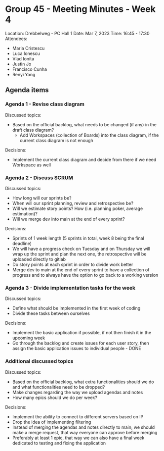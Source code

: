 # Group 45 - Meeting Minutes - Week 4

Location: Drebbelweg - PC Hall 1
Date: Mar 7, 2023
Time: 16:45 - 17:30
Attendees: 
- Maria Cristescu
- Luca Ionescu
- Vlad Ionita
- Justin Jo
- Francisco Cunha
- Renyi Yang

## Agenda items  

### Agenda 1 - Revise class diagram

Discussed topics:
-  Based on the official backlog, what needs to be changed (if any) in the draft class diagram?
	- Add Workspaces (collection of Boards) into the class diagram, if the current class diagram is not enough

Decisions:
- Implement the current class diagram and decide from there if we need Workspace as well

### Agenda 2 - Discuss SCRUM

Discussed topics:
- How long will our sprints be?
- When will our sprint planning, review and retrospective be?
- Will we estimate story points? How (i.e. planning poker, average estimation)?
- Will we merge dev into main at the end of every sprint?

Decisions:
- Sprints of 1 week length (5 sprints in total, week 8 being the final deadline)
- We will have a progress check on Tuesday and on Thursday we will wrap up the sprint and plan the next one, the retrospective will be uploaded directly to gitlab
- Do story points at each sprint in order to divide work better
- Merge dev to main at the end of every sprint to have a collection of progress and to always have the option to go back to a working version

### Agenda 3 - Divide implementation tasks for the week

Discussed topics:
- Define what should be implemented in the first week of coding
- Divide these tasks between ourselves

Decisions:
- Implement the basic application if possible, if not then finish it in the upcoming week
- Go through the backlog and create issues for each user story, then assign the basic application issues to individual people - DONE

### Additional discussed topics

Discussed topics:
- Based on the official backlog, what extra functionalities should we do and what functionalities need to be dropped?
- Make changes regarding the way we upload agendas and notes
- How many epics should we do per week?

Decisions:
- Implement the ability to connect to different servers based on IP
- Drop the idea of implementing filtering
- Instead of merging the agendas and notes directly to main, we should make a merge request, that way everyone can approve before merging
- Preferably at least 1 epic, that way we can also have a final week dedicated to testing and fixing the application